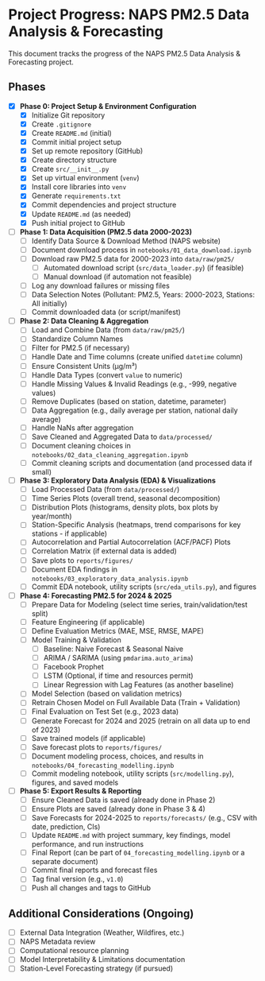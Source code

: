 # Project Progress: NAPS PM2.5 Data Analysis & Forecasting

This document tracks the progress of the NAPS PM2.5 Data Analysis & Forecasting project.

## Phases

- [x] **Phase 0: Project Setup & Environment Configuration**
    - [x] Initialize Git repository
    - [x] Create `.gitignore`
    - [x] Create `README.md` (initial)
    - [x] Commit initial project setup
    - [x] Set up remote repository (GitHub)
    - [x] Create directory structure
    - [x] Create `src/__init__.py`
    - [x] Set up virtual environment (`venv`)
    - [x] Install core libraries into `venv`
    - [x] Generate `requirements.txt`
    - [x] Commit dependencies and project structure
    - [x] Update `README.md` (as needed)
    - [x] Push initial project to GitHub

- [ ] **Phase 1: Data Acquisition (PM2.5 data 2000-2023)**
    - [ ] Identify Data Source & Download Method (NAPS website)
    - [ ] Document download process in `notebooks/01_data_download.ipynb`
    - [ ] Download raw PM2.5 data for 2000-2023 into `data/raw/pm25/`
        - [ ] Automated download script (`src/data_loader.py`) (if feasible)
        - [ ] Manual download (if automation not feasible)
    - [ ] Log any download failures or missing files
    - [ ] Data Selection Notes (Pollutant: PM2.5, Years: 2000-2023, Stations: All initially)
    - [ ] Commit downloaded data (or script/manifest)

- [ ] **Phase 2: Data Cleaning & Aggregation**
    - [ ] Load and Combine Data (from `data/raw/pm25/`)
    - [ ] Standardize Column Names
    - [ ] Filter for PM2.5 (if necessary)
    - [ ] Handle Date and Time columns (create unified `datetime` column)
    - [ ] Ensure Consistent Units (µg/m³)
    - [ ] Handle Data Types (convert `value` to numeric)
    - [ ] Handle Missing Values & Invalid Readings (e.g., -999, negative values)
    - [ ] Remove Duplicates (based on station, datetime, parameter)
    - [ ] Data Aggregation (e.g., daily average per station, national daily average)
    - [ ] Handle NaNs after aggregation
    - [ ] Save Cleaned and Aggregated Data to `data/processed/`
    - [ ] Document cleaning choices in `notebooks/02_data_cleaning_aggregation.ipynb`
    - [ ] Commit cleaning scripts and documentation (and processed data if small)

- [ ] **Phase 3: Exploratory Data Analysis (EDA) & Visualizations**
    - [ ] Load Processed Data (from `data/processed/`)
    - [ ] Time Series Plots (overall trend, seasonal decomposition)
    - [ ] Distribution Plots (histograms, density plots, box plots by year/month)
    - [ ] Station-Specific Analysis (heatmaps, trend comparisons for key stations - if applicable)
    - [ ] Autocorrelation and Partial Autocorrelation (ACF/PACF) Plots
    - [ ] Correlation Matrix (if external data is added)
    - [ ] Save plots to `reports/figures/`
    - [ ] Document EDA findings in `notebooks/03_exploratory_data_analysis.ipynb`
    - [ ] Commit EDA notebook, utility scripts (`src/eda_utils.py`), and figures

- [ ] **Phase 4: Forecasting PM2.5 for 2024 & 2025**
    - [ ] Prepare Data for Modeling (select time series, train/validation/test split)
    - [ ] Feature Engineering (if applicable)
    - [ ] Define Evaluation Metrics (MAE, MSE, RMSE, MAPE)
    - [ ] Model Training & Validation
        - [ ] Baseline: Naive Forecast & Seasonal Naive
        - [ ] ARIMA / SARIMA (using `pmdarima.auto_arima`)
        - [ ] Facebook Prophet
        - [ ] LSTM (Optional, if time and resources permit)
        - [ ] Linear Regression with Lag Features (as another baseline)
    - [ ] Model Selection (based on validation metrics)
    - [ ] Retrain Chosen Model on Full Available Data (Train + Validation)
    - [ ] Final Evaluation on Test Set (e.g., 2023 data)
    - [ ] Generate Forecast for 2024 and 2025 (retrain on all data up to end of 2023)
    - [ ] Save trained models (if applicable)
    - [ ] Save forecast plots to `reports/figures/`
    - [ ] Document modeling process, choices, and results in `notebooks/04_forecasting_modelling.ipynb`
    - [ ] Commit modeling notebook, utility scripts (`src/modelling.py`), figures, and saved models

- [ ] **Phase 5: Export Results & Reporting**
    - [ ] Ensure Cleaned Data is saved (already done in Phase 2)
    - [ ] Ensure Plots are saved (already done in Phase 3 & 4)
    - [ ] Save Forecasts for 2024-2025 to `reports/forecasts/` (e.g., CSV with date, prediction, CIs)
    - [ ] Update `README.md` with project summary, key findings, model performance, and run instructions
    - [ ] Final Report (can be part of `04_forecasting_modelling.ipynb` or a separate document)
    - [ ] Commit final reports and forecast files
    - [ ] Tag final version (e.g., `v1.0`)
    - [ ] Push all changes and tags to GitHub

## Additional Considerations (Ongoing)
- [ ] External Data Integration (Weather, Wildfires, etc.)
- [ ] NAPS Metadata review
- [ ] Computational resource planning
- [ ] Model Interpretability & Limitations documentation
- [ ] Station-Level Forecasting strategy (if pursued) 